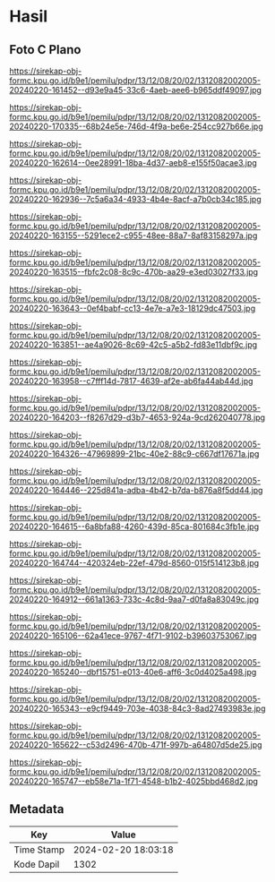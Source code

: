 # Hasil

## Foto C Plano

https://sirekap-obj-formc.kpu.go.id/b9e1/pemilu/pdpr/13/12/08/20/02/1312082002005-20240220-161452--d93e9a45-33c6-4aeb-aee6-b965ddf49097.jpg

https://sirekap-obj-formc.kpu.go.id/b9e1/pemilu/pdpr/13/12/08/20/02/1312082002005-20240220-170335--68b24e5e-746d-4f9a-be6e-254cc927b66e.jpg

https://sirekap-obj-formc.kpu.go.id/b9e1/pemilu/pdpr/13/12/08/20/02/1312082002005-20240220-162614--0ee28991-18ba-4d37-aeb8-e155f50acae3.jpg

https://sirekap-obj-formc.kpu.go.id/b9e1/pemilu/pdpr/13/12/08/20/02/1312082002005-20240220-162936--7c5a6a34-4933-4b4e-8acf-a7b0cb34c185.jpg

https://sirekap-obj-formc.kpu.go.id/b9e1/pemilu/pdpr/13/12/08/20/02/1312082002005-20240220-163155--5291ece2-c955-48ee-88a7-8af83158297a.jpg

https://sirekap-obj-formc.kpu.go.id/b9e1/pemilu/pdpr/13/12/08/20/02/1312082002005-20240220-163515--fbfc2c08-8c9c-470b-aa29-e3ed03027f33.jpg

https://sirekap-obj-formc.kpu.go.id/b9e1/pemilu/pdpr/13/12/08/20/02/1312082002005-20240220-163643--0ef4babf-cc13-4e7e-a7e3-18129dc47503.jpg

https://sirekap-obj-formc.kpu.go.id/b9e1/pemilu/pdpr/13/12/08/20/02/1312082002005-20240220-163851--ae4a9026-8c69-42c5-a5b2-fd83e11dbf9c.jpg

https://sirekap-obj-formc.kpu.go.id/b9e1/pemilu/pdpr/13/12/08/20/02/1312082002005-20240220-163958--c7fff14d-7817-4639-af2e-ab6fa44ab44d.jpg

https://sirekap-obj-formc.kpu.go.id/b9e1/pemilu/pdpr/13/12/08/20/02/1312082002005-20240220-164203--f8267d29-d3b7-4653-924a-9cd262040778.jpg

https://sirekap-obj-formc.kpu.go.id/b9e1/pemilu/pdpr/13/12/08/20/02/1312082002005-20240220-164326--47969899-21bc-40e2-88c9-c667df17671a.jpg

https://sirekap-obj-formc.kpu.go.id/b9e1/pemilu/pdpr/13/12/08/20/02/1312082002005-20240220-164446--225d841a-adba-4b42-b7da-b876a8f5dd44.jpg

https://sirekap-obj-formc.kpu.go.id/b9e1/pemilu/pdpr/13/12/08/20/02/1312082002005-20240220-164615--6a8bfa88-4260-439d-85ca-801684c3fb1e.jpg

https://sirekap-obj-formc.kpu.go.id/b9e1/pemilu/pdpr/13/12/08/20/02/1312082002005-20240220-164744--420324eb-22ef-479d-8560-015f514123b8.jpg

https://sirekap-obj-formc.kpu.go.id/b9e1/pemilu/pdpr/13/12/08/20/02/1312082002005-20240220-164912--661a1363-733c-4c8d-9aa7-d0fa8a83049c.jpg

https://sirekap-obj-formc.kpu.go.id/b9e1/pemilu/pdpr/13/12/08/20/02/1312082002005-20240220-165106--62a41ece-9767-4f71-9102-b39603753067.jpg

https://sirekap-obj-formc.kpu.go.id/b9e1/pemilu/pdpr/13/12/08/20/02/1312082002005-20240220-165240--dbf15751-e013-40e6-aff6-3c0d4025a498.jpg

https://sirekap-obj-formc.kpu.go.id/b9e1/pemilu/pdpr/13/12/08/20/02/1312082002005-20240220-165343--e9cf9449-703e-4038-84c3-8ad27493983e.jpg

https://sirekap-obj-formc.kpu.go.id/b9e1/pemilu/pdpr/13/12/08/20/02/1312082002005-20240220-165622--c53d2496-470b-471f-997b-a64807d5de25.jpg

https://sirekap-obj-formc.kpu.go.id/b9e1/pemilu/pdpr/13/12/08/20/02/1312082002005-20240220-165747--eb58e71a-1f71-4548-b1b2-4025bbd468d2.jpg


## Metadata

| Key        | Value               |
| ---------- | ------------------- |
| Time Stamp | 2024-02-20 18:03:18 |
| Kode Dapil | 1302                |




